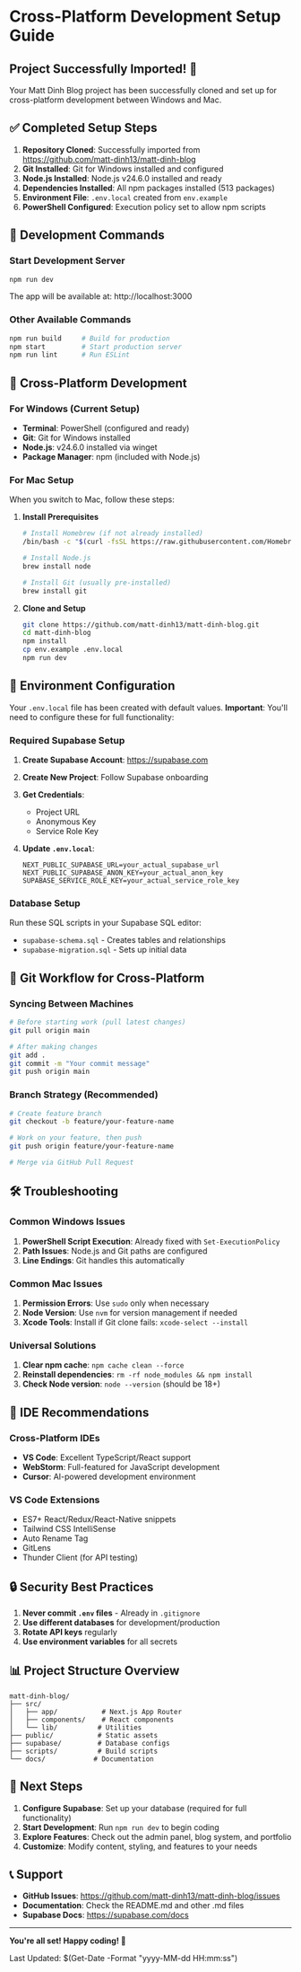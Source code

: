 # Cross-Platform Development Setup Guide

## Project Successfully Imported! 🎉

Your Matt Dinh Blog project has been successfully cloned and set up for cross-platform development between Windows and Mac.

## ✅ Completed Setup Steps

1. **Repository Cloned**: Successfully imported from https://github.com/matt-dinh13/matt-dinh-blog
2. **Git Installed**: Git for Windows installed and configured
3. **Node.js Installed**: Node.js v24.6.0 installed and ready
4. **Dependencies Installed**: All npm packages installed (513 packages)
5. **Environment File**: `.env.local` created from `env.example`
6. **PowerShell Configured**: Execution policy set to allow npm scripts

## 🚀 Development Commands

### Start Development Server
```bash
npm run dev
```
The app will be available at: http://localhost:3000

### Other Available Commands
```bash
npm run build     # Build for production
npm start         # Start production server
npm run lint      # Run ESLint
```

## 🔧 Cross-Platform Development

### For Windows (Current Setup)
- **Terminal**: PowerShell (configured and ready)
- **Git**: Git for Windows installed
- **Node.js**: v24.6.0 installed via winget
- **Package Manager**: npm (included with Node.js)

### For Mac Setup
When you switch to Mac, follow these steps:

1. **Install Prerequisites**
   ```bash
   # Install Homebrew (if not already installed)
   /bin/bash -c "$(curl -fsSL https://raw.githubusercontent.com/Homebrew/install/HEAD/install.sh)"
   
   # Install Node.js
   brew install node
   
   # Install Git (usually pre-installed)
   brew install git
   ```

2. **Clone and Setup**
   ```bash
   git clone https://github.com/matt-dinh13/matt-dinh-blog.git
   cd matt-dinh-blog
   npm install
   cp env.example .env.local
   npm run dev
   ```

## 📝 Environment Configuration

Your `.env.local` file has been created with default values. **Important**: You'll need to configure these for full functionality:

### Required Supabase Setup
1. **Create Supabase Account**: https://supabase.com
2. **Create New Project**: Follow Supabase onboarding
3. **Get Credentials**: 
   - Project URL
   - Anonymous Key
   - Service Role Key

4. **Update `.env.local`**:
   ```env
   NEXT_PUBLIC_SUPABASE_URL=your_actual_supabase_url
   NEXT_PUBLIC_SUPABASE_ANON_KEY=your_actual_anon_key
   SUPABASE_SERVICE_ROLE_KEY=your_actual_service_role_key
   ```

### Database Setup
Run these SQL scripts in your Supabase SQL editor:
- `supabase-schema.sql` - Creates tables and relationships
- `supabase-migration.sql` - Sets up initial data

## 🔄 Git Workflow for Cross-Platform

### Syncing Between Machines
```bash
# Before starting work (pull latest changes)
git pull origin main

# After making changes
git add .
git commit -m "Your commit message"
git push origin main
```

### Branch Strategy (Recommended)
```bash
# Create feature branch
git checkout -b feature/your-feature-name

# Work on your feature, then push
git push origin feature/your-feature-name

# Merge via GitHub Pull Request
```

## 🛠️ Troubleshooting

### Common Windows Issues
1. **PowerShell Script Execution**: Already fixed with `Set-ExecutionPolicy`
2. **Path Issues**: Node.js and Git paths are configured
3. **Line Endings**: Git handles this automatically

### Common Mac Issues
1. **Permission Errors**: Use `sudo` only when necessary
2. **Node Version**: Use `nvm` for version management if needed
3. **Xcode Tools**: Install if Git clone fails: `xcode-select --install`

### Universal Solutions
1. **Clear npm cache**: `npm cache clean --force`
2. **Reinstall dependencies**: `rm -rf node_modules && npm install`
3. **Check Node version**: `node --version` (should be 18+)

## 📱 IDE Recommendations

### Cross-Platform IDEs
- **VS Code**: Excellent TypeScript/React support
- **WebStorm**: Full-featured for JavaScript development
- **Cursor**: AI-powered development environment

### VS Code Extensions
- ES7+ React/Redux/React-Native snippets
- Tailwind CSS IntelliSense
- Auto Rename Tag
- GitLens
- Thunder Client (for API testing)

## 🔒 Security Best Practices

1. **Never commit `.env` files** - Already in `.gitignore`
2. **Use different databases** for development/production
3. **Rotate API keys** regularly
4. **Use environment variables** for all secrets

## 📊 Project Structure Overview

```
matt-dinh-blog/
├── src/
│   ├── app/           # Next.js App Router
│   ├── components/    # React components
│   └── lib/          # Utilities
├── public/           # Static assets
├── supabase/         # Database configs
├── scripts/          # Build scripts
└── docs/            # Documentation
```

## 🚀 Next Steps

1. **Configure Supabase**: Set up your database (required for full functionality)
2. **Start Development**: Run `npm run dev` to begin coding
3. **Explore Features**: Check out the admin panel, blog system, and portfolio
4. **Customize**: Modify content, styling, and features to your needs

## 📞 Support

- **GitHub Issues**: https://github.com/matt-dinh13/matt-dinh-blog/issues
- **Documentation**: Check the README.md and other .md files
- **Supabase Docs**: https://supabase.com/docs

---

**You're all set! Happy coding! 🎯**

Last Updated: $(Get-Date -Format "yyyy-MM-dd HH:mm:ss")
